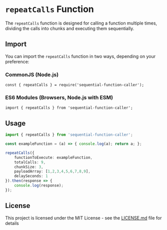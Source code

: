 # `repeatCalls` Function

The `repeatCalls` function is designed for calling a function multiple times, dividing the calls into chunks and executing them sequentially.

## Import
You can import the `repeatCalls` function in two ways, depending on your preference:

### CommonJS (Node.js)

`const { repeatCalls } = require('sequential-function-caller');`

### ES6 Modules (Browsers, Node.js with ESM)

`import { repeatCalls } from 'sequential-function-caller';`

## Usage

```typescript
import { repeatCalls } from 'sequential-function-caller';

const exampleFunction = (a) => { console.log(a); return a; };

repeatCalls({
    functionToExecute: exampleFunction,
    totalCalls: 9,
    chunkSize: 3,
    payloadArray: [1,2,3,4,5,6,7,8,9],
    delaySeconds: 1
}).then(response => {
    console.log(response);
});
```

## License

This project is licensed under the MIT License - see the [LICENSE.md](LICENSE.md) file for details